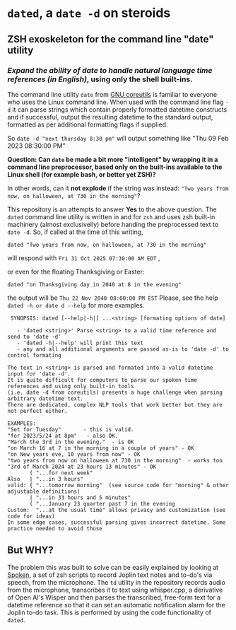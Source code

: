 # `dated`, a `date -d` on steroids
## ZSH exoskeleton for the command line "date" utility
### *Expand the ability of date to handle natural language time references (in English)*, using only the shell built-ins.

The command line utility `date` from [GNU coreutils](https://www.gnu.org/software/coreutils/manual/html_node/date-invocation.html) is familiar to everyone who uses the Linux command line.
When used with the command line flag `-d` it can parse strings which contain properly formatted datetime constructs and if successful, output the resulting datetime to the standard output, formatted as per additional formatting flags if supplied.

So `date -d "next thursday 8:30 pm"` will output something like "Thu 09 Feb 2023 08:30:00 PM"

**Question: Can `date` be made a bit more "intelligent" by wrapping it in a command line preprocessor, based only on the built-ins available to the Linux shell (for example bash, or better yet ZSH)?**

In other words, can it **not explode** if the string was instead: `"Two years from now, on halloween, at 730 in the morning"`?

This repository is an attempts to answer **Yes**  to the above question. The `dated` command line utility is written in and for `zsh` and uses zsh built-in machinery (almost exclusivelly) before handing the preprocessed text to `date -d`.   So, if called at the time of this writing, 
```
dated "Two years from now, on halloween, at 730 in the morning"
```  
will respond with `Fri 31 Oct 2025 07:30:00 AM EDT` ,

or even for the floating Thanksgiving or Easter:
```
dated "on Thanksgiving day in 2040 at 8 in the evening" 
```
the output will be `Thu 22 Nov 2040 08:00:00 PM EST` 
Please, see the help `dated -h or date d --help` for more examples.
```
 SYNOPSIS: dated [--help|-h|] ...<string> [formating options of date]

   - 'dated <string>' Parse <string> to a valid time reference and send to 'date -d'
   - 'dated -h|--help' will print this text
   - any and all additional arguments are passed as-is to 'date -d' to control formating 

The text in <string> is parsed and formated into a valid datetime input for 'date -d'.
It is quite difficult for computers to parse our spoken time references and using only built-in tools
(i.e. date -d from coreutils) presents a huge challenge when parsing arbitrary datetime text.
There are dedicated, complex NLP tools that work better but they are not perfect either.

EXAMPLES:
"Set for Tuesday"       - this is valid.
"for 2023/5/24 at 8pm"   - also OK.
"March the 3rd in the evening."  - is OK
"on March 16 at 7 in the morning in a couple of years" - OK
"on New years eve, 10 years from now" - OK
"two years from now on halloween at 730 in the morning"  - works too
"3rd of March 2024 at 23 hours 13 minutes" - OK
       ( "...for next week"
Also   | "...in 3 hours"
valid: { "...tomorrow morning"  (see source code for "morning" & other adjustable definitions)
       | "...in 33 hours and 5 minutes"
       ( "...January 23 quarter past 7 in the evening
Custom:  "...at the usual time" allows privacy and customization (see code for ideas)
In some edge cases, successful parsing gives incorrect datetime. Some practice needed to avoid those
```

## But WHY?

The problem this was built to solve can be easily explained by looking at [Spoken](https://github.com/QuantiusBenignus/Spoken), a set of zsh scripts to record Joplin text notes and to-do's via speech, from the microphone. The `td` utility in the repository records audio from the microphone, transcribes it to text using whisper.cpp, a derivative of Open AI's Wisper and then parses the transcribed, free-form text for a datetime reference so that it can set an automatic notification alarm for the Joplin to-do task.  This is performed by using the code functionality of `dated`. 
